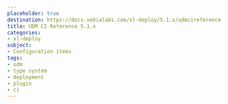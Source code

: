```yaml
---
placeholder: true
destination: https://docs.xebialabs.com/xl-deploy/5.1.x/udmcireference.html
title: UDM CI Reference 5.1.x
categories:
- xl-deploy
subject:
- Configuration items
tags:
- udm
- type system
- deployment
- plugin
- ci
---
```

